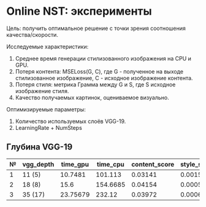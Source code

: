 # Online NST: эксперименты
Цель: получить оптимальное решение с точки зрения соотношения качества/скорости. 

Исследуемые характеристики:
1. Среднее время генерации стилизованного изображения на CPU и GPU.
2. Потеря контента: MSELoss(G, C), где G - полученное на выходе стилизованное изображение, C - исходное изображение контента.
3. Потеря стиля: метрика Грамма между G и S, где S исходное изображение стиля.
4. Качество получаемых картинок, оцениваемое визуально.

Оптимизируемые параметры:
1. Количество используемых слоёв VGG-19.
2. LearningRate + NumSteps

## Глубина VGG-19

| <center>№</center> | vgg_depth | time_gpu | time_cpu | content_score | style_score | human_score |
| ------------------ | --------- | -------- | -------- | ------------- | ----------- | ----------- |
| 1                  | 11 (5)    | 10.7481  | 101.113  | 0.03141       | 0.00153     | 6/10        |
| 2                  | 18 (8)    | 15.6     | 154.6685 | 0.04154       | 0.000550    | 7/10        |
| 3                  | 35 (17)   | 23.75679 | 232.12   | 0.03972       | 0.000604    | 8/10        |
